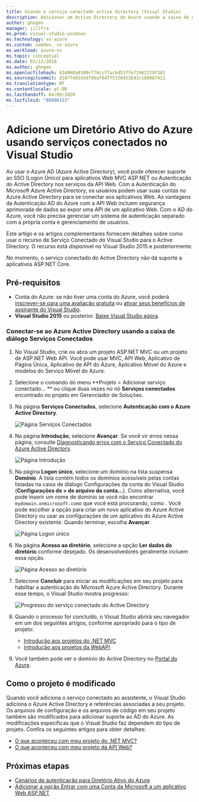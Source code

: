 ```yaml
---
title: Usando o serviço conectado active directory (Visual Studio)
description: Adicionar um Active Directory do Azure usando a caixa de diálogo Adicionar Serviços Conectados do Visual Studio
author: ghogen
manager: jillfra
ms.prod: visual-studio-windows
ms.technology: vs-azure
ms.custom: aaddev, vs-azure
ms.workload: azure-vs
ms.topic: conceptual
ms.date: 03/12/2018
ms.author: ghogen
ms.openlocfilehash: b3d068a8100cf78ccffac6d537fe71942239f383
ms.sourcegitcommit: d187fe0143d7dbaf8d775150453bd3c188087411
ms.translationtype: MT
ms.contentlocale: pt-BR
ms.lasthandoff: 04/08/2020
ms.locfileid: "80886153"
---
```

# <a name="add-an-azure-active-directory-by-using-connected-services-in-visual-studio"></a>Adicione um Diretório Ativo do Azure usando serviços conectados no Visual Studio

Ao usar o Azure AD (Azure Active Directory), você pode oferecer suporte ao SSO (Logon Único) para aplicativos Web MVC ASP.NET ou Autenticação do Active Directory nos serviços da API Web. Com a Autenticação do Microsoft Azure Active Directory, os usuários podem usar suas contas no Azure Active Directory para se conectar aos aplicativos Web. As vantagens da Autenticação AD do Azure com a API Web incluem segurança aprimorada de dados ao expor uma API de um aplicativo Web. Com o AD do Azure, você não precisa gerenciar um sistema de autenticação separado com a própria conta e gerenciamento de usuários.

Este artigo e os artigos complementares fornecem detalhes sobre como usar o recurso de Serviço Conectado do Visual Studio para o Active Directory. O recurso está disponível no Visual Studio 2015 e posteriormente.

No momento, o serviço conectado do Active Directory não dá suporte a aplicativos ASP.NET Core.

## <a name="prerequisites"></a>Pré-requisitos

- Conta do Azure: se não tiver uma conta do Azure, você poderá [inscrever-se para uma avaliação gratuita](https://azure.microsoft.com/pricing/free-trial/?WT.mc_id=A261C142F) ou [ativar seus benefícios de assinante do Visual Studio](https://azure.microsoft.com/pricing/member-offers/msdn-benefits-details/?WT.mc_id=A261C142F).
- **Visual Studio 2015** ou posterior. [Baixe Visual Studio agora](https://aka.ms/vsdownload?utm_source=mscom&utm_campaign=msdocs).

### <a name="connect-to-azure-active-directory-using-the-connected-services-dialog"></a>Conectar-se ao Azure Active Directory usando a caixa de diálogo Serviços Conectados

1. No Visual Studio, crie ou abra um projeto ASP.NET MVC ou um projeto de ASP.NET Web API. Você pode usar MVC, API Web, Aplicativo de Página Única, Aplicativo de API do Azure, Aplicativo Móvel do Azure e modelos do Serviço Móvel do Azure.

1. Selecione o comando do menu **Projeto > Adicionar serviço conectado... ** ou clique duas vezes no nó **Serviços conectados** encontrado no projeto em Gerenciador de Soluções.

1. Na página **Serviços Conectados**, selecione **Autenticação com o Azure Active Directory**.

    ![Página Serviços Conectados](./media/vs-azure-active-directory/connected-services-add-active-directory.png)

1. Na página **Introdução**, selecione **Avançar**. Se você vir erros nessa página, consulte [Diagnosticando erros com o Serviço Conectado do Azure Active Directory](vs-active-directory-error.md).

    ![Página Introdução](./media/vs-azure-active-directory/configure-azure-ad-wizard-1.png)

1. Na página **Logon único**, selecione um domínio na lista suspensa **Domínio**. A lista contém todos os domínios acessíveis pelas contas listadas na caixa de diálogo Configurações da conta do Visual Studio (**Configurações de > de arquivo da conta...**). Como alternativa, você pode inserir um nome de domínio se você não encontrar `mydomain.onmicrosoft.com`o que você está procurando, como . Você pode escolher a opção para criar um novo aplicativo do Azure Active Directory ou usar as configurações de um aplicativo do Azure Active Directory existente. Quando terminar, escolha **Avançar**.

    ![Página Logon único](./media/vs-azure-active-directory/configure-azure-ad-wizard-2.png)

1. Na página **Acesso ao diretório**, selecione a opção **Ler dados do diretório** conforme desejado. Os desenvolvedores geralmente incluem essa opção.

    ![Página Acesso ao diretório](./media/vs-azure-active-directory/configure-azure-ad-wizard-3.png)

1. Selecione **Concluir** para iniciar as modificações em seu projeto para habilitar a autenticação do Microsoft Azure Active Directory. Durante esse tempo, o Visual Studio mostra progresso:

    ![Progresso do serviço conectado do Active Directory](./media/vs-azure-active-directory/active-directory-connected-service-output.png)

1. Quando o processo for concluído, o Visual Studio abrirá seu navegador em um dos seguintes artigos, conforme apropriado para o tipo de projeto:

    - [Introdução aos projetos do .NET MVC](vs-active-directory-dotnet-getting-started.md)
    - [Introdução aos projetos da WebAPI](vs-active-directory-webapi-getting-started.md)

1. Você também pode ver o domínio do Active Directory no [Portal do Azure](https://go.microsoft.com/fwlink/p/?LinkID=525040).

## <a name="how-your-project-is-modified"></a>Como o projeto é modificado

Quando você adiciona o serviço conectado ao assistente, o Visual Studio adiciona o Azure Active Directory e referências associadas a seu projeto. Os arquivos de configuração e os arquivos de código em seu projeto também são modificados para adicionar suporte ao AD do Azure. As modificações específicas que o Visual Studio faz dependem do tipo de projeto. Confira os seguintes artigos para obter detalhes:

- [O que aconteceu com meu projeto do .NET MVC?](vs-active-directory-dotnet-what-happened.md)
- [O que aconteceu com meu projeto da API Web?](vs-active-directory-webapi-what-happened.md)

## <a name="next-steps"></a>Próximas etapas

- [Cenários de autenticação para Diretório Ativo do Azure](authentication-scenarios.md)
- [Adicionar a opção Entrar com uma Conta da Microsoft a um aplicativo Web ASP.NET](quickstart-v2-aspnet-webapp.md)
